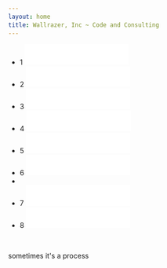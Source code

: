 ```yaml
---
layout: home
title: Wallrazer, Inc ~ Code and Consulting
---
```


<ul class="logo-list">
	<li>
		<span class="numeral">1</span>
		<img class="logo-item logo-item-1" src="images/wallrazer_logo_xparent.png" alt="wallrazer" style="margin:0px 0;" />
	</li>
	<li>
		<span class="numeral">2</span>
		<img class="logo-item logo-item-2" src="images/wallrazer_logo_xparent.png" alt="wallrazer" style="margin:0px 0;" />
	</li>
	<li>
		<span class="numeral">3</span>
		<img class="logo-item logo-item-3" src="images/wallrazer_logo_xparent.png" alt="wallrazer" style="margin:0px 0;" />
	</li>
	<li>
		<span class="numeral">4</span>
		<img class="logo-item logo-item-4" src="images/wallrazer_logo_xparent.png" alt="wallrazer" style="margin:0px 0;" />
	</li>
	<li>
		<span class="numeral">5</span>
		<img class="logo-item logo-item-5" src="images/wallrazer_logo_xparent.png" alt="wallrazer" style="margin:0px 0;" />
	</li>
	<li>
		<span class="numeral">6</span>
		<img class="logo-item logo-item-6" src="images/wallrazer_logo_xparent.png" alt="wallrazer" style="margin:0px 0;" />
	</li>
	<li></li>
	<li>
		<span class="numeral">7</span>
		<img class="logo-item logo-item-7" src="images/wallrazer_logo_xparent.png" alt="wallrazer" style="margin:0px 0;" />
	</li>
	<li>
		<span class="numeral">8</span>
		<img class="logo-item logo-item-8" src="images/wallrazer_logo_xparent.png" alt="wallrazer" style="margin:0px 0;" />
	</li>
</ul>
<br style="clear:both"/>
<p class="copy subhead">sometimes it's a process</p>
